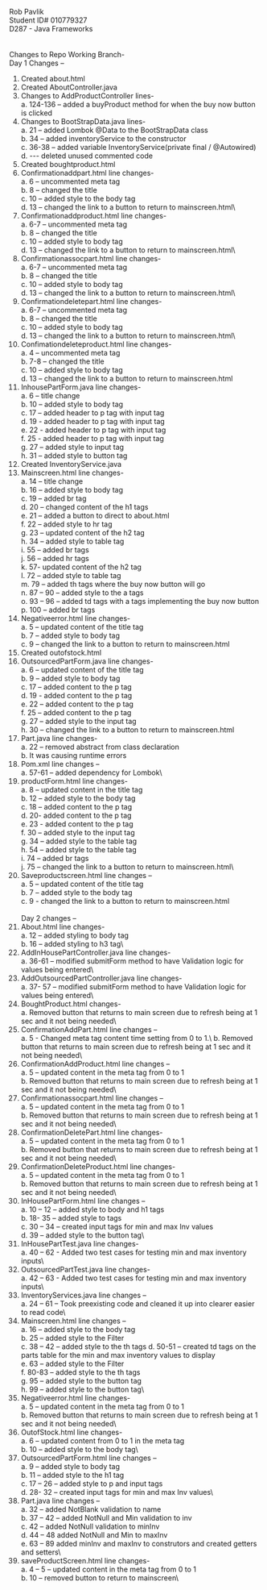 Rob Pavlik\
Student ID# 010779327\
D287 - Java Frameworks\
\
\
Changes to Repo Working Branch-\
Day 1 Changes – 
1.	Created about.html
2.	Created AboutController.java 
3.	Changes to AddProductController lines-\
    a.	124-136 – added a buyProduct method for when the buy now button is clicked
4.	Changes to BootStrapData.java lines-\
    a.	21 – added Lombok @Data to the BootStrapData class\
    b.	34 – added inventoryService to the constructor\
    c.	36-38 – added variable InventoryService(private final /     @Autowired)\
    d.	--- deleted unused commented code
5.	Created boughtproduct.html
6.	Confirmationaddpart.html line changes-\
    a.	6 – uncommented meta tag\
    b.	8 – changed the title\
    c.	10 – added style to the body tag\
    d.	13 – changed the link to a button to return to mainscreen.html\
7.	Confirmationaddproduct.html line changes-\
    a.	6-7 – uncommented meta tag\
    b.	8 – changed the title\
    c.	10 – added style to body tag\
    d.	13 – changed the link to a button to return to mainscreen.html\
8.	Confirmationassocpart.html line changes-\
    a.	6-7 – uncommented meta tag\
    b.	8 – changed the title\
    c.	10 – added style to body tag\
    d.	13 – changed the link to a button to return to mainscreen.html\
9.	Confirmationdeletepart.html line changes-\
    a.	6-7 – uncommented meta tag\
    b.	8 – changed the title\
    c.	10 – added style to body tag\
    d.	13 – changed the link to a button to return to mainscreen.html\
10.	Confimationdeleteproduct.html line changes-\
    a.	4 – uncommented meta tag\
    b.	7-8 – changed the title\
    c.	10 – added style to body tag\
    d.	13 – changed the link to a button to return to mainscreen.html
11.	InhousePartForm.java line changes-\
    a.	6 – title change\
    b.	10 – added style to body tag\
    c.	17 – added header to p tag with input tag\
    d.	19 - added header to p tag with input tag\
    e.	22 - added header to p tag with input tag\
    f.	25 - added header to p tag with input tag\
    g.	27 – added style to input tag\
    h.	31 – added style to button tag
12.	Created InventoryService.java
13.	Mainscreen.html line changes-\
    a.	14 – title change\
    b.	16 – added style to body tag\
    c.	19 – added br tag\
    d.	20 – changed content of the h1 tags\
    e.	21 – added a button to direct to about.html\
    f.	22 – added style to hr tag\
    g.	23 – updated content of the h2 tag\
    h.	34 – added style to table tag\
    i.	55 – added br tags\
    j.	56 – added hr tags\
    k.	57- updated content of the h2 tag\
    l.	72 – added style to table tag\
    m.	79 – added th tags where the buy now button will go\
    n.	87 – 90 – added style to the a tags\
    o.	93 – 96 – added td tags with a tags implementing the buy now button\
    p.	100 – added br tags
14.	Negativeerror.html line changes-\
    a.	5 – updated content of the title tag\
    b.	7 – added style to body tag\
    c.	9 – changed the link to a button to return to mainscreen.html
15.	Created outofstock.html
16.	OutsourcedPartForm.java line changes-\
    a.	6 – updated content of the title tag\
    b.	9 – added style to body tag\
    c.	17 – added content to the p tag\
    d.	19 - added content to the p tag\
    e.	22 – added content to the p tag\
    f.	25 – added content to the p tag\
    g.	27 – added style to the input tag\
    h.	30 – changed the link to a button to return to mainscreen.html
17.	Part.java line changes-\
    a.	22 – removed abstract from class declaration\
    b.	It was causing runtime errors
18.	Pom.xml line changes –\
    a.	57-61 – added dependency for Lombok\
19.	productForm.html line changes-\
    a.	8 – updated content in the title tag\
    b.	12 – added style to the body tag\
    c.	18 – added content to the p tag\
    d.	20- added content to the p tag\
    e.	23 - added content to the p tag\
    f.	30 – added style to the input tag\
    g.	34 – added style to the table tag\
    h.	54 – added style to the table tag\
    i.	74 – added br tags\
    j.	75 – changed the link to a button to return to mainscreen.html\
20.	Saveproductscreen.html line changes –\
    a.	5 – updated content of the title tag\
    b.	7 – added style to the body tag\
c.	9 - changed the link to a button to return to mainscreen.html
\
\
Day 2 changes – 
1.	About.html line changes-\
    a.	12 – added styling to body tag\
    b.	16 – added styling to h3 tag\
2.	AddInHousePartController.java line changes-\
    a.	36-61 – modified submitForm method to have Validation logic for values being entered\
3.	AddOutsourcedPartController.java line changes-\
    a.	37- 57 – modified submitForm method to have Validation logic for values being entered\
4.	BoughtProduct.html changes-\
    a.	Removed button that returns to main screen due to refresh being at 1 sec and it not being needed\
5.	ConfirmationAddPart.html line changes – \
    a.	5 - Changed meta tag content time setting from 0 to 1.\ 
    b.	Removed button that returns to main screen due to refresh   being at 1 sec and it not being needed\
6.	ConfirmationAddProduct.html line changes –\
    a.	5 – updated content in the meta tag from 0 to 1\
    b.	Removed button that returns to main screen due to refresh being at 1 sec and it not being needed\
7.	Confirmationassocpart.html line changes – \
    a.	5 – updated content in the meta tag from 0 to 1\
    b.	Removed button that returns to main screen due to refresh being at 1 sec and it not being needed\
8.	ConfirmationDeletePart.html line changes-\
    a.	5 – updated content in the meta tag from 0 to 1\
    b.	Removed button that returns to main screen due to refresh being at 1 sec and it not being needed\
9.	ConfirmationDeleteProduct.html line changes-\
    a.	5 – updated content in the meta tag from 0 to 1\
    b.	Removed button that returns to main screen due to refresh being at 1 sec and it not being needed\
10.	InHousePartForm.html line changes –\
    a.	10 – 12 – added style to body and h1 tags\
    b.	18- 35 – added style to tags\
    c.	30 – 34 – created input tags for min and max Inv values\
    d.	39 – added style to the button tag\
11.	InHousePartTest.java line changes-\
    a.	40 – 62 - Added two test cases for testing min and max inventory inputs\
12.	OutsourcedPartTest.java line changes-\
    a.	42 – 63 - Added two test cases for testing min and max inventory inputs\
13.	InventoryServices.java line changes –\
    a.	24 – 61 – Took preexisting code and cleaned it up into clearer easier to read code\
14.	Mainscreen.html line changes – \
    a.	16 – added style to the body tag\
    b.	25 – added style to the Filter\
    c.	38 – 42 – added style to the th tags
    d.	50-51 – created td tags on the parts table for the min and max inventory values to display\
    e.	63 – added style to the Filter\
    f.	80-83 – added style to the th tags\
    g.	95 – added style to the button tag\
    h.	99 – added style to the button tag\
15.	Negativeerror.html line changes-\
    a.	5 – updated content in the meta tag from 0 to 1\
    b.	Removed button that returns to main screen due to refresh being at 1 sec and it not being needed\
16.	OutofStock.html line changes-\
    a.	6 – updated content from 0 to 1 in the meta tag\
    b.	10 – added style to the body tag\
17.	OutsourcedPartForm.html line changes – \
    a.	9 – added style to body tag\
    b.	11 – added style to the h1 tag\
    c.	17 – 26 – added style to p and input tags\
    d.	28- 32 – created input tags for min and max Inv values\
18.	Part.java line changes – \
    a.	32 – added NotBlank validation to name\
    b.	37 – 42 – added NotNull and Min validation to inv\
    c.	42 – added NotNull  validation to minInv\
    d.	44 – 48 added NotNull and Min to maxInv\
    e.	63 – 89 added minInv and maxInv to construtors and created getters and setters\
19.	saveProductScreen.html line changes- \
    a.	4 – 5 – updated content in the meta tag from 0 to 1 \
    b.	10 – removed button to return to mainscreen\


